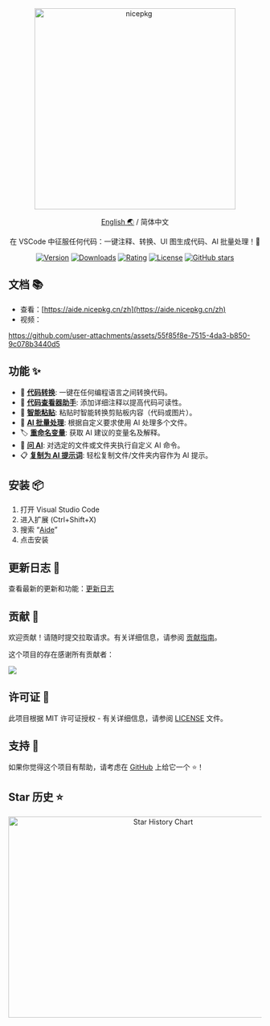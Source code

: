 <div align="center">

<a href="https://aide.nicepkg.cn/zh/">
  <picture>
    <source media="(prefers-color-scheme: dark)" srcset="https://github.com/user-attachments/assets/78b89b18-0846-4885-89f2-8238fac1db49">
    <img src="https://github.com/user-attachments/assets/40ed79a5-d415-4f36-907e-63753995305b" alt="nicepkg" width="400" />
  </picture>
</a>

[English 🌏](https://github.com/nicepkg/aide/tree/master/README.md) / 简体中文

在 VSCode 中征服任何代码：一键注释、转换、UI 图生成代码、AI 批量处理！💪

[![Version](https://img.shields.io/visual-studio-marketplace/v/nicepkg.aide-pro)](https://marketplace.visualstudio.com/items?itemName=nicepkg.aide-pro)
[![Downloads](https://img.shields.io/visual-studio-marketplace/d/nicepkg.aide-pro)](https://marketplace.visualstudio.com/items?itemName=nicepkg.aide-pro)
[![Rating](https://img.shields.io/visual-studio-marketplace/r/nicepkg.aide-pro)](https://marketplace.visualstudio.com/items?itemName=nicepkg.aide-pro)
[![License](https://img.shields.io/github/license/nicepkg/aide)](https://github.com/nicepkg/aide/blob/master/LICENSE)
[![GitHub stars](https://img.shields.io/github/stars/nicepkg/aide)](https://github.com/nicepkg/aide)

</div>

## 文档 📚

- 查看：[https://aide.nicepkg.cn/zh](https://aide.nicepkg.cn/zh)
- 视频：

https://github.com/user-attachments/assets/55f85f8e-7515-4da3-b850-9c078b3440d5

## 功能 ✨

- 🔄 **[代码转换](https://aide.nicepkg.cn/zh/guide/features/code-convert)**: 一键在任何编程语言之间转换代码。
- 📖 **[代码查看器助手](https://aide.nicepkg.cn/zh/guide/features/code-viewer-helper)**: 添加详细注释以提高代码可读性。
- 🔀 **[智能粘贴](https://aide.nicepkg.cn/zh/guide/features/smart-paste)**: 粘贴时智能转换剪贴板内容（代码或图片）。
- 🤖 **[AI 批量处理](https://aide.nicepkg.cn/zh/guide/features/batch-processor)**: 根据自定义要求使用 AI 处理多个文件。
- 🏷 **[重命名变量](https://aide.nicepkg.cn/zh/guide/features/rename-variable)**: 获取 AI 建议的变量名及解释。
- 💬 **[问 AI](https://aide.nicepkg.cn/zh/guide/features/ask-ai)**: 对选定的文件或文件夹执行自定义 AI 命令。
- 📋 **[复制为 AI 提示词](https://aide.nicepkg.cn/zh/guide/features/copy-as-prompt)**: 轻松复制文件/文件夹内容作为 AI 提示。

## 安装 📦

1. 打开 Visual Studio Code
2. 进入扩展 (Ctrl+Shift+X)
3. 搜索 “[Aide](https://marketplace.visualstudio.com/items?itemName=nicepkg.aide-pro)”
4. 点击安装

## 更新日志 📅

查看最新的更新和功能：[更新日志](https://github.com/nicepkg/aide/blob/master/CHANGELOG.md)

## 贡献 🤝

欢迎贡献！请随时提交拉取请求。有关详细信息，请参阅 [贡献指南](https://github.com/nicepkg/aide/blob/master/CONTRIBUTING.md)。

这个项目的存在感谢所有贡献者：

<a href="https://github.com/nicepkg/aide/graphs/contributors">
  <img src="https://contrib.rocks/image?repo=nicepkg/aide" />
</a>

## 许可证 📄

此项目根据 MIT 许可证授权 - 有关详细信息，请参阅 [LICENSE](https://github.com/nicepkg/aide/blob/master/LICENSE) 文件。

## 支持 💖

如果你觉得这个项目有帮助，请考虑在 [GitHub](https://github.com/nicepkg/aide) 上给它一个 ⭐️！

## Star 历史 ⭐

<div align="center">

<img src="https://api.star-history.com/svg?repos=nicepkg/aide&type=Date" width="600" height="400" alt="Star History Chart" valign="middle">

</div>
